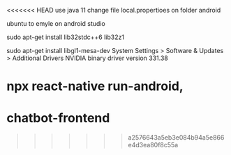 <<<<<<< HEAD
use java 11
change file local.propertioes on folder android 


ubuntu to emyle on android studio

sudo apt-get install lib32stdc++6 lib32z1

sudo apt-get install libgl1-mesa-dev
System Settings > Software & Updates > Additional Drivers NVIDIA binary driver version 331.38

npx react-native run-android,
=======
# chatbot-frontend
>>>>>>> a2576643a5eb3e084b94a5e866e4d3ea80f8c55a
